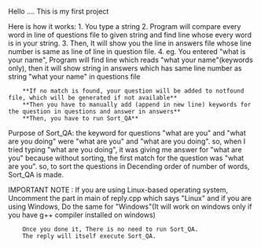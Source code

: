 Hello ....
This is my first project

Here is how it works: 
        1. You type a string
        2. Program will compare every word in line of questions file to given string 
           and find line whose every word is in your string.
        3. Then, It will show you the line in answers file whose line number is same as 
           line of line in question file.
        4. eg. You entered "what is your name", Program will find line which reads "what your name"(keywords only),
           then it will show string in answers which has same line number as string "what your name" in questions file
       
        
        **If no match is found, your question will be added to notfound file, which will be generated if not available**
        **Then you have to manually add (append in new line) keywords for the question in questions and answer in answers**
        **Then, you have to run Sort_QA**
 
        
Purpose of Sort_QA:
        the keyword for questions "what are you" and "what are you doing" were "what are you" and "what are you doing".
        so, when I tried typing "what are you doing", it was giving me answer for "what are you" because without sorting,
        the first match for the question was "what are you". so, to sort the questions in Decending order of number of
        words, Sort_QA is made.
       
       
IMPORTANT NOTE :
        If you are using Linux-based operating system, Uncomment the part in main of reply.cpp which says "Linux"
        and if you are using Windows, Do the same for "Windows"(It will work on windows only if you have g++ compiler installed on windows)
        
        Once you done it, There is no need to run Sort_QA.
        The reply will itself execute Sort_QA.
        

         
              
